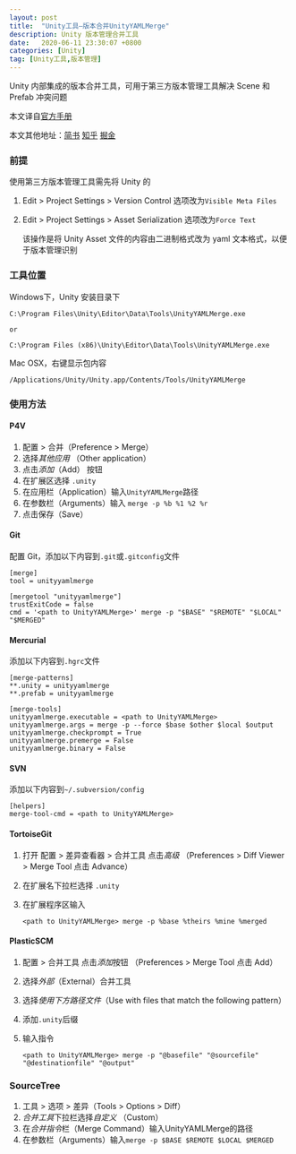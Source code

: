 ```yaml
---
layout: post
title:  "Unity工具—版本合并UnityYAMLMerge"
description: Unity 版本管理合并工具
date:   2020-06-11 23:30:07 +0800
categories: [Unity]
tag: [Unity工具,版本管理]
---
```


Unity 内部集成的版本合并工具，可用于第三方版本管理工具解决 Scene 和 Prefab 冲突问题  

本文译自[官方手册](https://docs.unity3d.com/Manual/SmartMerge.html)

本文其他地址：[简书](https://www.jianshu.com/p/afd4034fdfe2)	[知乎](https://zhuanlan.zhihu.com/p/147683577)	[掘金](https://juejin.im/post/5ee24ca8e51d45783f1108ec)  

### 前提  

使用第三方版本管理工具需先将 Unity 的 

1. Edit > Project Settings > Version Control 选项改为`Visible Meta Files`

2. Edit > Project Settings > Asset Serialization 选项改为`Force Text`

   该操作是将 Unity Asset 文件的内容由二进制格式改为 yaml 文本格式，以便于版本管理识别

### 工具位置   

Windows下，Unity 安装目录下

```
C:\Program Files\Unity\Editor\Data\Tools\UnityYAMLMerge.exe

or

C:\Program Files (x86)\Unity\Editor\Data\Tools\UnityYAMLMerge.exe
```

Mac OSX，右键显示包内容

```
/Applications/Unity/Unity.app/Contents/Tools/UnityYAMLMerge
```

### 使用方法  

#### P4V  

1. 配置 > 合并（Preference > Merge）  
2. 选择*其他应用* （Other application）
3. 点击*添加*（Add） 按钮
4. 在扩展区选择 `.unity` 
5. 在应用栏（Application）输入`UnityYAMLMerge`路径
6. 在参数栏（Arguments）输入 `merge -p %b %1 %2 %r`
7. 点击保存（Save）

#### Git  

配置 Git，添加以下内容到`.git`或`.gitconfig`文件  

```
[merge]
tool = unityyamlmerge

[mergetool "unityyamlmerge"]
trustExitCode = false
cmd = '<path to UnityYAMLMerge>' merge -p "$BASE" "$REMOTE" "$LOCAL" "$MERGED"
```

#### Mercurial  

添加以下内容到`.hgrc`文件  

```
[merge-patterns]
**.unity = unityyamlmerge
**.prefab = unityyamlmerge

[merge-tools]
unityyamlmerge.executable = <path to UnityYAMLMerge>
unityyamlmerge.args = merge -p --force $base $other $local $output
unityyamlmerge.checkprompt = True
unityyamlmerge.premerge = False
unityyamlmerge.binary = False
```

#### SVN  

添加以下内容到`~/.subversion/config`

```
[helpers]
merge-tool-cmd = <path to UnityYAMLMerge>
```

#### TortoiseGit

1. 打开 配置 > 差异查看器 > 合并工具 点击*高级* （Preferences > Diff Viewer > Merge Tool 点击 Advance）

2. 在扩展名下拉栏选择 `.unity`

3. 在扩展程序区输入

   ```
   <path to UnityYAMLMerge> merge -p %base %theirs %mine %merged
   ```

#### PlasticSCM

1. 配置 > 合并工具 点击*添加*按钮 （Preferences > Merge Tool 点击 Add）

2. 选择*外部*（External）合并工具  

3. 选择*使用下方路径文件*（Use with files that match the following pattern）

4. 添加`.unity`后缀

5. 输入指令 

   ```
   <path to UnityYAMLMerge> merge -p "@basefile" "@sourcefile"  "@destinationfile" "@output"
   ```

### SourceTree  

1. 工具 > 选项 > 差异（Tools > Options > Diff）
2. *合并工具*下拉栏选择*自定义* （Custom）
3. 在*合并指令*栏（Merge Command）输入UnityYAMLMerge的路径
4. 在参数栏（Arguments）输入`merge -p $BASE $REMOTE $LOCAL $MERGED`



